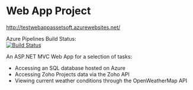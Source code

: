 # Web App Project

http://testwebappassetsoft.azurewebsites.net/ <br>

Azure Pipelines Build Status: <br>
[![Build Status](https://dev.azure.com/Saeyon/Web%20App/_apis/build/status/SaeyonSivakumaran.DatabaseWebApp?branchName=master)](https://dev.azure.com/Saeyon/Web%20App/_build/latest?definitionId=5&branchName=master)
<br>

An ASP.NET MVC Web App for a selection of tasks:
- Accessing an SQL database hosted on Azure
- Accessing Zoho Projects data via the Zoho API
- Viewing current weather conditions through the OpenWeatherMap API
